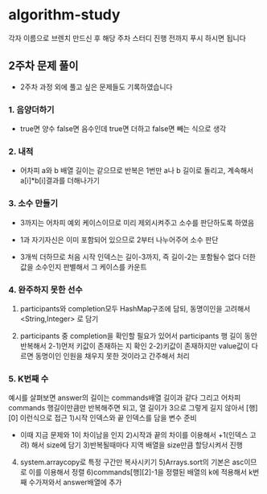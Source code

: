 # algorithm-study
각자 이름으로 브렌치 만드신 후 해당 주차 스터디 진행 전까지 푸시 하시면 됩니다  

## 2주차 문제 풀이

- 2주차 과정 외에 풀고 싶은 문제들도 기록하였습니다

### 1. 음양더하기

- true면 양수 false면 음수인데 true면 더하고 false면 빼는 식으로 생각

### 2. 내적

- 어차피 a와 b 배열 길이는 같으므로 반복은 1번만 a나 b 길이로 돌리고,
계속해서 a[i]*b[i]결과를 더해나가기

### 3. 소수 만들기

- 3까지는 어차피 예외 케이스이므로 미리 제외시켜주고 소수를 판단하도록 하였음
- 1과 자기자신은 이미 포함되어 있으므로 2부터 나누어주어 소수 판단

- 3개씩 더하므로 처음 시작 인덱스는 길이-3까지, 즉 길이-2는 포함될수 없다
더한 값을 소수인지 판별해서 그 케이스를 카운트

### 4. 완주하지 못한 선수

1) participants와 completion모두 HashMap구조에 담되, 동명이인을 고려해서 <String,Integer>
로 담기

2) participants 중 completion을 확인할 필요가 있어서 participants 행 길이 동안 반복해서
2-1)먼저 키값이 존재하는 지 확인
2-2)키값이 존재하지만 value값이 다르면 동명이인 인원을 채우지 못한 것이라고 간주해서
처리

### 5. K번째 수

예시를 살펴보면 answer의 길이는 commands배열 길이과 같다
그리고 어차피 commands 행길이만큼만 반복해주면 되고, 열 길이가 3으로 그렇게 길지
않아서 [행][0] 이런식으로 접근
1)시작 인덱스와 끝 인덱스를 담을 변수 준비
- 이때 지금 문제와 1이 차이남을 인지
2)시작과 끝의 차이를 이용해서 +1(인덱스 고려) 해서 size에 담기
3)반복될때마다 지역 배열을 size만큼 할당시켜서 진행
4) system.arraycopy로 특정 구간만 복사시키기
5)Arrays.sort의 기본은 asc이므로 이를 이용해서 정렬
6)commands[행][2]-1을 정렬된 배열의 k에 적용해서 k번째 수가져와서 answer배열에 추가